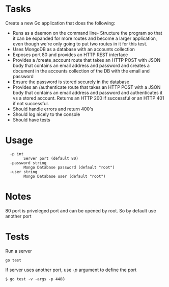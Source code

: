# Tasks

Create a new Go application that does the following:
- Runs as a daemon on the command line- Structure the program so that it can be expanded for more routes and become a larger application, even though we're only going to put two routes in it for this test.
- Uses MongoDB as a database with an accounts collection
- Exposes port 80 and provides an HTTP REST interface
- Provides a /create_account route that takes an HTTP  POST with JSON body that contains an email address and password and creates a document in the accounts collection of the DB with the email and password
- Ensure the password is stored securely in the database
- Provides an /authenticate route that takes an HTTP POST with a JSON body that contains an email address and password and authenticates it vs a stored account.  Returns an HTTP 200 if successful or an HTTP 401 if not successful.
- Should handle errors and return 400's
- Should log nicely to the console
- Should have tests

# Usage
```
  -p int
        Server port (default 80)
  -password string
        Mongo Database password (default "root")
  -user string
        Mongo Database user (default "root")
```

# Notes
80 port is priveleged port and can be opened by root. So by default use another port

# Tests
Run a server
```
go test
```
If server uses another port, use *-p* argument to define the port
```
$ go test -v -args -p 4488
```
